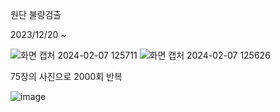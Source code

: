 원단 불량검출


2023/12/20 ~ 



![화면 캡처 2024-02-07 125711](https://github.com/JUVING/-/assets/129962308/907f7da5-e546-4310-8d9e-c9219653205c)
![화면 캡처 2024-02-07 125626](https://github.com/JUVING/-/assets/129962308/0c6a931e-6b17-42a0-b9af-0c9a1b855695)




75장의 사진으로 2000회 반복


![image](https://github.com/JUVING/Fabric-defect-detection/assets/129962308/0d8265ad-d6c5-444e-8ad0-fd48311a0c72)
